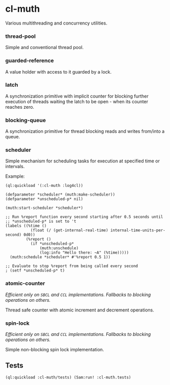 # cl-muth

Various multithreading and concurrency utilities.

### thread-pool

Simple and conventional thread pool.

### guarded-reference

A value holder with access to it guarded by a lock.

### latch
A synchronization primitive with implicit counter for blocking further execution
of threads waiting the latch to be open - when its counter reaches zero.

### blocking-queue

A synchronization primitive for thread blocking reads and writes from/into a
queue.

### scheduler

Simple mechanism for scheduling tasks for execution at specified time or
intervals.

Example:
```common_lisp
(ql:quickload '(:cl-muth :log4cl))

(defparameter *scheduler* (muth:make-scheduler))
(defparameter *unscheduled-p* nil)

(muth:start-scheduler *scheduler*)

;; Run %report function every second starting after 0.5 seconds until
;; *unscheduled-p* is set to 't
(labels ((%time ()
           (float (/ (get-internal-real-time) internal-time-units-per-second) 0d0))
         (%report ()
           (if *unscheduled-p*
               (muth:unschedule)
               (log:info "Hello there: ~A" (%time)))))
  (muth:schedule *scheduler* #'%report 0.5 1))

;; Evaluate to stop %report from being called every second
; (setf *unscheduled-p* t)
```

### atomic-counter
_Efficient only on `SBCL` and `CCL` implementations. Fallbacks to blocking
operations on others._

Thread safe counter with atomic increment and decrement operations.


### spin-lock
_Efficient only on `SBCL` and `CCL` implementations. Fallbacks to blocking
operations on others._

Simple non-blocking spin lock implementation.


## Tests

```common_lisp
(ql:quickload :cl-muth/tests) (5am:run! :cl-muth.tests)
```
